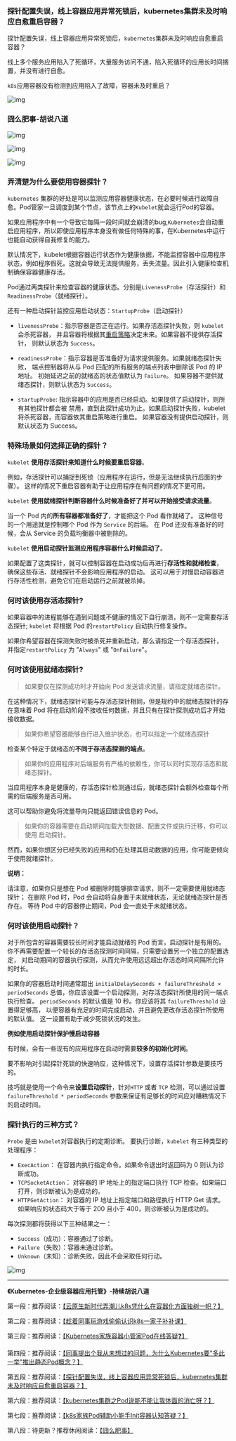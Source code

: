 ### 探针配置失误，线上容器应用异常死锁后，kubernetes集群未及时响应自愈重启容器？



探针配置失误，线上容器应用异常死锁后，`kubernetes`集群未及时响应自愈重启容器？

线上多个服务应用陷入了死循环，大量服务访问不通，陷入死循环的应用长时间搁置，并没有进行自愈。

`k8s`应用容器没有检测到应用陷入了故障，容器未及时重启？

![img](https://img-blog.csdnimg.cn/img_convert/7f728855f6b30c317e309b5156c291ce.gif)

### 囧么肥事-胡说八道

![img](https://img-blog.csdnimg.cn/img_convert/634a3b6aaee7a5402940278b4b68be9d.png)

![img](https://img-blog.csdnimg.cn/img_convert/386476ef412f0bc5ca2f08bc063218e7.png)

![img](https://img-blog.csdnimg.cn/img_convert/bdcfa671b1d38fbcbd6ae669dd29b388.png)


### 弄清楚为什么要使用容器探针？

`kubernetes` 集群的好处是可以监测应用容器健康状态，在必要时候进行故障自愈。Pod管家一旦调度到某个节点，该节点上的`Kubelet`就会运行Pod的容器。

如果应用程序中有一个导致它每隔一段时间就会崩溃的bug,`Kubernetes`会自动重启应用程序，所以即使应用程序本身没有做任何特殊的事，在Kubernetes中运行也能自动获得自我修复的能力。



默认情况下，kubelet根据容器运行状态作为健康依据，不能监控容器中应用程序状态，例如程序假死。这就会导致无法提供服务，丢失流量。因此引入健康检查机制确保容器健康存活。



Pod通过两类探针来检查容器的健康状态。分别是`LivenessProbe`（存活探针）和 `ReadinessProbe`（就绪探针）。

还有一种启动探针监控应用启动状态：`StartupProbe`（启动探针）

- `livenessProbe`：指示容器是否正在运行。如果存活态探针失败，则 `kubelet` 会杀死容器， 并且容器将根据其[重启策略](https://kubernetes.io/zh/docs/concepts/workloads/pods/pod-lifecycle/#restart-policy)决定未来。如果容器不提供存活探针， 则默认状态为 `Success`。
- `readinessProbe`：指示容器是否准备好为请求提供服务。如果就绪态探针失败， 端点控制器将从与 Pod 匹配的所有服务的端点列表中删除该 Pod 的 IP 地址。 初始延迟之前的就绪态的状态值默认为 `Failure`。 如果容器不提供就绪态探针，则默认状态为 `Success`。

- `startupProbe`: 指示容器中的应用是否已经启动。如果提供了启动探针，则所有其他探针都会被 禁用，直到此探针成功为止。如果启动探针失败，kubelet 将杀死容器，而容器依其重启策略进行重启。 如果容器没有提供启动探针，则默认状态为 Success。

### 特殊场景如何选择正确的探针？

`kubelet` **使用存活探针来知道什么时候要重启容器**。 

例如，存活探针可以捕捉到死锁（应用程序在运行，但是无法继续执行后面的步骤）。 这样的情况下重启容器有助于让应用程序在有问题的情况下更可用。

`kubelet` **使用就绪探针判断容器什么时候准备好了并可以开始接受请求流量**。

 当一个 Pod 内的**所有容器都准备好了**，才能把这个 Pod 看作就绪了。 这种信号的一个用途就是控制哪个 Pod 作为 `Service` 的后端。 在 Pod 还没有准备好的时候，会从 Service 的负载均衡器中被剔除的。

`kubelet` **使用启动探针监测应用程序容器什么时候启动了**。 

如果配置了这类探针，就可以控制容器在启动成功后再进行**存活性和就绪检查**， 确保这些存活、就绪探针不会影响应用程序的启动。 这可以用于对慢启动容器进行存活性检测，避免它们在启动运行之前就被杀掉。



### 何时该使用存活态探针? 

如果容器中的进程能够在遇到问题或不健康的情况下自行崩溃，则不一定需要存活态探针; `kubelet` 将根据 Pod 的`restartPolicy` 自动执行修复操作。

如果你希望容器在探测失败时被杀死并重新启动，那么请指定一个存活态探针， 并指定`restartPolicy` 为 "`Always`" 或 "`OnFailure`"。

### 何时该使用就绪态探针? 

> 如果要仅在探测成功时才开始向 Pod 发送请求流量，请指定就绪态探针。 

在这种情况下，就绪态探针可能与存活态探针相同，但是规约中的就绪态探针的存在意味着 Pod 将在启动阶段不接收任何数据，并且只有在探针探测成功后才开始接收数据。

> 如果你希望容器能够自行进入维护状态，也可以指定一个就绪态探针

检查某个特定于就绪态的**不同于存活态探测的端点**。

> 如果你的应用程序对后端服务有严格的依赖性，你可以同时实现存活态和就绪态探针。

当应用程序本身是健康的，存活态探针检测通过后，就绪态探针会额外检查每个所需的后端服务是否可用。

这可以帮助你避免将流量导向只能返回错误信息的 Pod。

> 如果你的容器需要在启动期间加载大型数据、配置文件或执行迁移，你可以使用 启动探针。 

然而，如果你想区分已经失败的应用和仍在处理其启动数据的应用，你可能更倾向于使用就绪探针。

**说明：**

请注意，如果你只是想在 Pod 被删除时能够排空请求，则不一定需要使用就绪态探针； 在删除 Pod 时，Pod 会自动将自身置于未就绪状态，无论就绪态探针是否存在。 等待 Pod 中的容器停止期间，Pod 会一直处于未就绪状态。

### 何时该使用启动探针？ 

对于所包含的容器需要较长时间才能启动就绪的 Pod 而言，启动探针是有用的。 你不再需要配置一个较长的存活态探测时间间隔，只需要设置另一个独立的配置选定， 对启动期间的容器执行探测，从而允许使用远远超出存活态时间间隔所允许的时长。

如果你的容器启动时间通常超出 `initialDelaySeconds + failureThreshold × periodSeconds` 总值，你应该设置一个启动探测，对存活态探针所使用的同一端点执行检查。 `periodSeconds` 的默认值是 10 秒。你应该将其 `failureThreshold` 设置得足够高， 以便容器有充足的时间完成启动，并且避免更改存活态探针所使用的默认值。 这一设置有助于减少死锁状况的发生。

**例如使用启动探针保护慢启动容器**

有时候，会有一些现有的应用程序在启动时需要**较多的初始化时间**。

要不影响对引起探针死锁的快速响应，这种情况下，设置存活探针参数是要技巧的。 

技巧就是使用一个命令来**设置启动探针**，针对`HTTP` 或者 `TCP` 检测，可以通过设置 `failureThreshold * periodSeconds` 参数来保证有足够长的时间应对糟糕情况下的启动时间。

### 探针执行的三种方式？

`Probe` 是由 `kubelet`对容器执行的定期诊断。 要执行诊断，`kubelet` 有三种类型的处理程序：

- `ExecAction`： 在容器内执行指定命令。如果命令退出时返回码为 0 则认为诊断成功。
- `TCPSocketAction`： 对容器的 IP 地址上的指定端口执行 TCP 检查。如果端口打开，则诊断被认为是成功的。
- `HTTPGetAction`： 对容器的 IP 地址上指定端口和路径执行 HTTP Get 请求。如果响应的状态码大于等于 200 且小于 400，则诊断被认为是成功的。

每次探测都将获得以下三种结果之一：

- `Success`（成功）：容器通过了诊断。
- `Failure`（失败）：容器未通过诊断。
- `Unknown`（未知）：诊断失败，因此不会采取任何行动。

![img](https://img-blog.csdnimg.cn/img_convert/b2ab81c5321cab41f01b30f4f1c213f2.gif)



----



 **《Kubernetes-企业级容器应用托管》-持续胡说八道**

第一段：推荐阅读：[【云原生新时代弄潮儿k8s凭什么在容器化方面独树一帜？】](https://mp.weixin.qq.com/s?__biz=Mzg3NjU0NDE4NQ==&mid=2247484066&idx=1&sn=441fcae466eb5b5fba2fa29f007d7c07&chksm=cf31eb74f8466262ccc258fe1d21fbd8d65e73221c211b704d216d5116a15ffcc4f4cacf5b31#rd)

第二段：推荐阅读：[【趁着同事玩游戏偷偷认识k8s一家子补补课】](https://mp.weixin.qq.com/s?__biz=Mzg3NjU0NDE4NQ==&mid=2247484077&idx=1&sn=2ba024c0e121f7ac83e7264bdf7b4dff&chksm=cf31eb7bf846626d02c59837a2f903ed848d8e0f117c80af16b364e858005c57849f0bb82e47#rd)

第三段：推荐阅读：[【Kubernetes家族容器小管家Pod在线答疑❓】](https://mp.weixin.qq.com/s?__biz=Mzg3NjU0NDE4NQ==&mid=2247484110&idx=1&sn=cae2e84fb16b9fe5d8a7727c20009b3b&chksm=cf31eb18f846620e3dd1b7b8b9008fd5960363bc6bd3de679225ea5e45f9a48e93d210ccd572#rd)

第四段：推荐阅读：[【同事提出个我从未想过的问题，为什么Kubernetes要"多此一举"推出静态Pod概念？】](https://mp.weixin.qq.com/s?__biz=Mzg3NjU0NDE4NQ==&mid=2247484122&idx=1&sn=4f913c1e30808622e80a386aa6b4bef8&chksm=cf31eb0cf846621a4cf5ba605ec6fe4141b244dd2b8c49311accba15909f426277d643b6aceb#rd)

第五段：推荐阅读：[【探针配置失误，线上容器应用异常死锁后，kubernetes集群未及时响应自愈重启容器？】](https://mp.weixin.qq.com/s?__biz=Mzg3NjU0NDE4NQ==&mid=2247484133&idx=1&sn=116c23255e688ca1b86197689bcc8b72&chksm=cf31eb33f8466225400e6bfaac74d5d26de91b85e8f475ecbebedfb8ae08ebd9dde91aec1177#rd)

第六段：推荐阅读：[【kubernetes集群之Pod说能不能让我体面的消亡呀？】](https://mp.weixin.qq.com/s?__biz=Mzg3NjU0NDE4NQ==&mid=2247484143&idx=1&sn=5e764d67105c34bbaa4c851482dbe5cc&chksm=cf31eb39f846622f8c0aa21afd5d33d3928073de71058d59f974c5498bf84da2681cf76582a8#rd)

第七段：推荐阅读：[【k8s家族Pod辅助小能手Init容器认知答疑？】](https://mp.weixin.qq.com/s?__biz=Mzg3NjU0NDE4NQ==&mid=2247484153&idx=1&sn=2d6f43036cf2e4cea5fa2aebc4b67ebf&chksm=cf31eb2ff846623904c34e84943576ccf1714d73e042bdc9a4ce584050caf3fc0a85ff5c8908#rd)

第八段：待更新？推荐休闲阅读：[【囧么肥事】](https://mp.weixin.qq.com/mp/appmsgalbum?__biz=Mzg3NjU0NDE4NQ==&action=getalbum&album_id=2218140423993212933#wechat_redirect)

